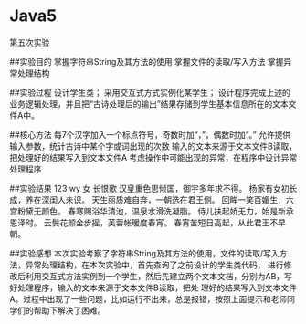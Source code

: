 # Java5
第五次实验

##实验目的
  掌握字符串String及其方法的使用
  掌握文件的读取/写入方法
  掌握异常处理结构

##实验过程
  设计学生类；
  采用交互式方式实例化某学生；
  设计程序完成上述的业务逻辑处理，并且把“古诗处理后的输出”结果存储到学生基本信息所在的文本文件A中。

##核心方法
每7个汉字加入一个标点符号，奇数时加“，”，偶数时加“。”
允许提供输入参数，统计古诗中某个字或词出现的次数
输入的文本来源于文本文件B读取，把处理好的结果写入到文本文件A
考虑操作中可能出现的异常，在程序中设计异常处理程序

##实验结果
123 wy 女 长恨歌
汉皇重色思倾国，御宇多年求不得。
杨家有女初长成，养在深闺人未识。
天生丽质难自弃，一朝选在君王侧。
回眸一笑百媚生，六宫粉黛无颜色。
春寒赐浴华清池，温泉水滑洗凝脂。
侍儿扶起娇无力，始是新承恩泽时。
云鬓花颜金步摇，芙蓉帐暖度春宵。
春宵苦短日高起，从此君王不早朝。

##实验感想
  本次实验考察了字符串String及其方法的使用，文件的读取/写入方法，异常处理结构，在本次实验中，首先查询了之前设计的学生类代码，
进行修改后利用交互式方法实例到一个学生，然后先建立两个文本文档，分别为AB，写好处理程序，输入的文本来源于文本文件B读取，把处
理好的结果写入到文本文件A。过程中出现了一些问题，比如运行不出来，总是报错，按照上面提示和老师同学们的帮助下解决了困难。
